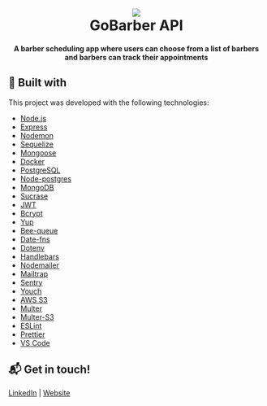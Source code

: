 <h1 align="center">
    <img src="https://res.cloudinary.com/stefanosaffran/image/upload/v1572880763/pmar6a1wwlckclgnwenb.png" />
    <br>
    GoBarber API
</h1>

<h4 align="center">
  A barber scheduling app where users can choose from a list of barbers and barbers can track their appointments
</h4>

## :rocket: Built with

This project was developed with the following technologies:

-  [Node.js](https://nodejs.org/)
-  [Express](https://expressjs.com/)
-  [Nodemon](https://nodemon.io/)
-  [Sequelize](http://docs.sequelizejs.com/)
-  [Mongoose](https://mongoosejs.com/)
-  [Docker](https://www.docker.com/docker-community)
-  [PostgreSQL](https://www.postgresql.org/)
-  [Node-postgres](https://www.npmjs.com/package/pg)
-  [MongoDB](https://www.mongodb.com/)
-  [Sucrase](https://github.com/alangpierce/sucrase)
-  [JWT](https://jwt.io/)
-  [Bcrypt](https://www.npmjs.com/package/bcrypt)
-  [Yup](https://www.npmjs.com/package/yup)
-  [Bee-queue](https://github.com/bee-queue/bee-queue)
-  [Date-fns](https://date-fns.org/)
-  [Dotenv](https://www.npmjs.com/package/dotenv)
-  [Handlebars](https://handlebarsjs.com/)
-  [Nodemailer](https://nodemailer.com/about/)
-  [Mailtrap](https://mailtrap.io/)
-  [Sentry](https://sentry.io/welcome/)
-  [Youch](https://github.com/poppinss/youch)
-  [AWS S3](https://aws.amazon.com/pt/s3/)
-  [Multer](https://github.com/expressjs/multer)
-  [Multer-S3](https://www.npmjs.com/package/multer-s3)
-  [ESLint](https://eslint.org/)
-  [Prettier](https://prettier.io/)
-  [VS Code](https://code.visualstudio.com/)

## :mailbox_with_mail: Get in touch!

[LinkedIn](https://www.linkedin.com/in/stefanosaffran/) | [Website](https://stefanosaffran.com)
